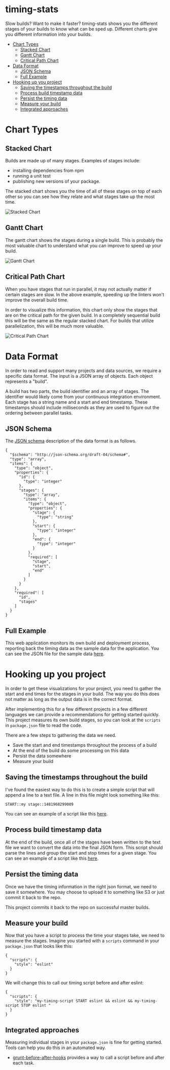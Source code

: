 timing-stats
=============
Slow builds? Want to make it faster? timing-stats shows you the different stages of your builds to know what can be sped up. Different charts give you different information into your builds.

- [Chart Types](#chart-types)
  * [Stacked Chart](#stacked-chart)
  * [Gantt Chart](#gantt-chart)
  * [Critical Path Chart](#critical-path-chart)
- [Data Format](#data-format)
  * [JSON Schema](#json-schema)
  * [Full Example](#full-example)
- [Hooking up you project](#hooking-up-you-project)
  * [Saving the timestamps throughout the build](#saving-the-timestamps-throughout-the-build)
  * [Process build timestamp data](#process-build-timestamp-data)
  * [Persist the timing data](#persist-the-timing-data)
  * [Measure your build](#measure-your-build)
  * [Integrated approaches](#integrated-approaches)

# Chart Types
## Stacked Chart
Builds are made up of many stages. Examples of stages include:

* installing dependencies from npm
* running a unit test
* publishing new versions of your package.

The stacked chart shows you the time of all of these stages on top of each other so you can see how they relate and what stages take up the most time.

![Stacked Chart](images/stacked_chart.png?raw=true)

## Gantt Chart
The gantt chart shows the stages during a single build. This is probably the most valuable chart to understand what you can improve to speed up your build.

![Gantt Chart](images/gantt_chart.png?raw=true)

## Critical Path Chart
When you have stages that run in parallel, it may not actually matter if certain stages are slow. In the above example, speeding up the linters won't improve the overall build time.

In order to visualize this information, this chart only show the stages that are on the critical path for the given build. In a completely sequential build this will be the same as the regular stacked chart. For builds that utilize parallelization, this will be much more valuable.

![Critical Path Chart](images/critical_stacked_chart.png?raw=true)

# Data Format
In order to read and support many projects and data sources, we require a specific data format. The input is a JSON array of objects. Each object represents a "build".

A build has two parts, the build identifier and an array of stages. The identifier would likely come from your continuous integration environment. Each stage has a string name and a start and end timestamp. These timestamps should include milliseconds as they are used to figure out the ordering between parallel tasks.

## JSON Schema
The [JSON schema](http://json-schema.org/) description of the data format is as follows.

```
{
  "$schema": "http://json-schema.org/draft-04/schema#",
  "type": "array",
  "items": {
    "type": "object",
    "properties": {
      "id": {
        "type": "integer"
      },
      "stages": {
        "type": "array",
        "items": {
          "type": "object",
          "properties": {
            "stage": {
              "type": "string"
            },
            "start": {
              "type": "integer"
            },
            "end": {
              "type": "integer"
            }
          },
          "required": [
            "stage",
            "start",
            "end"
          ]
        }
      }
    },
    "required": [
      "id",
      "stages"
    ]
  }
}
```

## Full Example
This web application monitors its own build and deployment process, reporting back the timing data as the sample data for the application. You can see the JSON file for the sample data [here](sample_data.json).

# Hooking up you project
In order to get these visualizations for your project, you need to gather the start and end times for the stages in your build. The way you do this does not matter as long as the output data is in the correct format.

After implementing this for a few different projects in a few different languages we can provide a recommendations for getting started quickly. This project measures its own build stages, so you can look at the `scripts` in `package.json` file to read the code.

There are a few steps to gathering the data we need.
 * Save the start and end timestamps throughout the process of a build
 * At the end of the build do some processing on this data
 * Persist the data somewhere
 * Measure your build

## Saving the timestamps throughout the build
I've found the easiest way to do this is to create a simple script that will append a line to a text file. A line in this file might look something like this:

```
START::my stage::1481968299009
```

You can see an example of a script like this [here](script/timing.js).

## Process build timestamp data
At the end of the build, once all of the stages have been written to the text file we want to convert the data into the final JSON form. This script should parse the lines and group the start and stop times for a given stage. You can see an example of a script like this [here](script/append_build_times.js).

## Persist the timing data
Once we have the timing information in the right json format, we need to save it somewhere. You may choose to upload it to something like S3 or just commit it back to the repo.

This project commits it back to the repo on successful master builds.

## Measure your build
Now that you have a script to process the time your stages take, we need to measure the stages. Imagine you started with a `scripts` command in your `package.json` that looks like this:

```
{
  "scripts": {
    "style": "eslint"
  }
}
```

We will change this to call our timing script before and after eslint:

```
{
  "scripts": {
    "style": "my-timing-script START eslint && eslint && my-timing-script STOP eslint "
  }
}
```

## Integrated approaches
Measuring individual stages in your `package.json` is fine for getting started. Tools can help you do this in an automated way.

 * [grunt-before-after-hooks](https://github.com/TheSavior/grunt-before-after-hooks) provides a way to call a script before and after each task.
